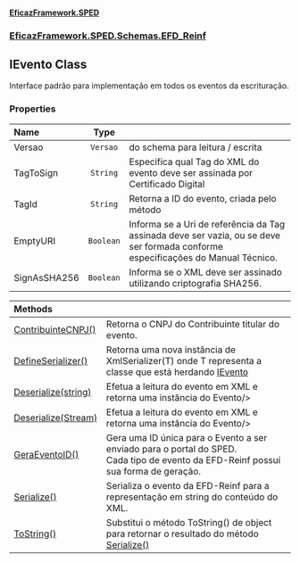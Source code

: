 #### [EficazFramework.SPED](EficazFrameworkSPED.md 'EficazFramework SPED')
### [EficazFramework.SPED.Schemas.EFD_Reinf](EficazFramework.SPED.Schemas.EFD_Reinf.md 'EficazFramework.SPED.Schemas.EFD_Reinf')

## IEvento Class

Interface padrão para implementação em todos os eventos da escrituração.
### Properties

| Name | Type | |
| :--- | :---: | :--- |
| Versao | `Versao` | <see cref="T:EficazFramework.SPED.Schemas.EFD_Reinf.Versao"/> do schema para leitura / escrita |
| TagToSign | `String` | Especifica qual Tag do XML do evento deve ser assinada por Certificado Digital |
| TagId | `String` | Retorna a ID do evento, criada pelo método <see cref="M:EficazFramework.SPED.Schemas.EFD_Reinf.IEvento.GeraEventoID"/> |
| EmptyURI | `Boolean` | Informa se a Uri de referência da Tag assinada deve ser vazia, ou se deve ser formada conforme especificações do Manual Técnico. |
| SignAsSHA256 | `Boolean` | Informa se o XML deve ser assinado utilizando criptografia SHA256. |

| Methods | |
| :--- | :--- |
| [ContribuinteCNPJ()](EficazFramework.SPED.Schemas.EFD_Reinf/IEvento/ContribuinteCNPJ().md 'EficazFramework.SPED.Schemas.EFD_Reinf.IEvento.ContribuinteCNPJ()') | Retorna o CNPJ do Contribuinte titular do evento. |
| [DefineSerializer()](EficazFramework.SPED.Schemas.EFD_Reinf/IEvento/DefineSerializer().md 'EficazFramework.SPED.Schemas.EFD_Reinf.IEvento.DefineSerializer()') | Retorna uma nova instância de XmlSerializer(T) onde T representa a classe que está herdando [IEvento](EficazFramework.SPED.Schemas.EFD_Reinf/IEvento.md 'EficazFramework.SPED.Schemas.EFD_Reinf.IEvento') |
| [Deserialize(string)](EficazFramework.SPED.Schemas.EFD_Reinf/IEvento/Deserialize(string).md 'EficazFramework.SPED.Schemas.EFD_Reinf.IEvento.Deserialize(string)') | Efetua a leitura do evento em XML e retorna uma instância do Evento/> |
| [Deserialize(Stream)](EficazFramework.SPED.Schemas.EFD_Reinf/IEvento/Deserialize(Stream).md 'EficazFramework.SPED.Schemas.EFD_Reinf.IEvento.Deserialize(System.IO.Stream)') | Efetua a leitura do evento em XML e retorna uma instância do Evento/> |
| [GeraEventoID()](EficazFramework.SPED.Schemas.EFD_Reinf/IEvento/GeraEventoID().md 'EficazFramework.SPED.Schemas.EFD_Reinf.IEvento.GeraEventoID()') | Gera uma ID única para o Evento a ser enviado para o portal do SPED.<br/>Cada tipo de evento da EFD-Reinf possui sua forma de geração. |
| [Serialize()](EficazFramework.SPED.Schemas.EFD_Reinf/IEvento/Serialize().md 'EficazFramework.SPED.Schemas.EFD_Reinf.IEvento.Serialize()') | Serializa o evento da EFD-Reinf para a representação em string do conteúdo do XML. |
| [ToString()](EficazFramework.SPED.Schemas.EFD_Reinf/IEvento/ToString().md 'EficazFramework.SPED.Schemas.EFD_Reinf.IEvento.ToString()') | Substitui o método ToString() de object para retornar o resultado do método [Serialize()](EficazFramework.SPED.Schemas.EFD_Reinf/IEvento/Serialize().md 'EficazFramework.SPED.Schemas.EFD_Reinf.IEvento.Serialize()') |
